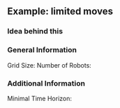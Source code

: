 ## Example: limited moves

### Idea behind this

### General Information
Grid Size:
Number of Robots:

### Additional Information
Minimal Time Horizon:




